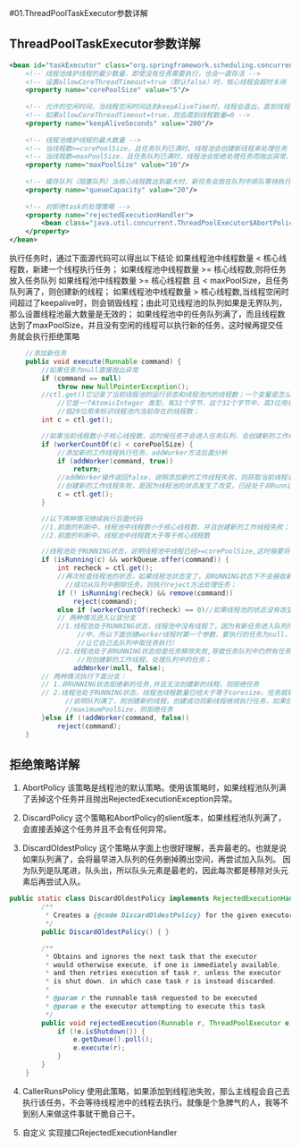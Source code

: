 #01.ThreadPoolTaskExecutor参数详解

## ThreadPoolTaskExecutor参数详解
```xml
<bean id="taskExecutor" class="org.springframework.scheduling.concurrent.ThreadPoolTaskExecutor">
    <!-- 线程池维护线程的最少数量，即使没有任务需要执行，也会一直存活 -->
    <!-- 设置allowCoreThreadTimeout=true（默认false）时，核心线程会超时关闭 -->
    <property name="corePoolSize" value="5"/>
    
    <!-- 允许的空闲时间，当线程空闲时间达到keepAliveTime时，线程会退出，直到线程数量=corePoolSize -->
    <!-- 如果allowCoreThreadTimeout=true，则会直到线程数量=0 -->
	<property name="keepAliveSeconds" value="200"/>
    
    <!-- 线程池维护线程的最大数量 -->
    <!-- 当线程数>=corePoolSize，且任务队列已满时。线程池会创建新线程来处理任务 -->
    <!-- 当线程数=maxPoolSize，且任务队列已满时，线程池会拒绝处理任务而抛出异常，异常见下文 -->
	<property name="maxPoolSize" value="10"/>
	
    <!-- 缓存队列（阻塞队列）当核心线程数达到最大时，新任务会放在队列中排队等待执行 -->
	<property name="queueCapacity" value="20"/>
	
    <!-- 对拒绝task的处理策略 -->
    <property name="rejectedExecutionHandler">
        <bean class="java.util.concurrent.ThreadPoolExecutor$AbortPolicy" />
    </property>
</bean>

```
执行任务时，通过下面源代码可以得出以下结论
如果线程池中线程数量 < 核心线程数，新建一个线程执行任务；
如果线程池中线程数量 >= 核心线程数,则将任务放入任务队列
如果线程池中线程数量 >= 核心线程数 且 < maxPoolSize，且任务队列满了，则创建新的线程；
如果线程池中线程数量 > 核心线程数,当线程空闲时间超过了keepalive时，则会销毁线程；由此可见线程池的队列如果是无界队列，那么设置线程池最大数量是无效的；
如果线程池中的任务队列满了，而且线程数达到了maxPoolSize，并且没有空闲的线程可以执行新的任务，这时候再提交任务就会执行拒绝策略

```java
    //添加新任务
    public void execute(Runnable command) {
        //如果任务为null直接抛出异常
        if (command == null)
            throw new NullPointerException();
        //ctl.get()它记录了当前线程池的运行状态和线程池内的线程数；一个变量是怎么记录两个值的呢？
        	//它是一个AtomicInteger 类型，有32个字节，这个32个字节中，高3位用来标识线程池的运行状态，
        	//低29位用来标识线程池内当前存在的线程数；
        int c = ctl.get();

        //如果当前线程数小于核心线程数，这时候任务不会进入任务队列，会创建新的工作线程直接执行任务；
        if (workerCountOf(c) < corePoolSize) { 
            //添加新的工作线程执行任务，addWorker方法后面分析
            if (addWorker(command, true))
                return;
            //addWorker操作返回false，说明添加新的工作线程失败，则获取当前线程池状态；（线程池数量小于corePoolSize情况下，
            //创建新的工作线程失败，是因为线程池的状态发生了改变，已经处于非Running状态，或shutdown状态且任务队列为空）
            c = ctl.get();
        }

        //以下两种情况继续执行后面代码
        //1.前面的判断中，线程池中线程数小于核心线程数，并且创建新的工作线程失败；
        //2.前面的判断中，线程池中线程数大于等于核心线程数

        //线程池处于RUNNING状态，说明线程池中线程已经>=corePoolSize,这时候要将任务放入队列中，等待执行;
        if (isRunning(c) && workQueue.offer(command)) {
            int recheck = ctl.get();
            //再次检查线程池的状态，如果线程池状态变了，非RUNNING状态下不会接收新的任务，需要将任务移除，
           	  //成功从队列中删除任务，则执行reject方法处理任务；
            if (! isRunning(recheck) && remove(command))
                reject(command);
            else if (workerCountOf(recheck) == 0)//如果线程池的状态没有改变，且池中无线程
            // 两种情况进入以该分支
            //1.线程池处于RUNNING状态，线程池中没有线程了，因为有新任务进入队列所以要创建工作线程（这时候新任务已经在队列
           		 //中，所以下面创建worker线程时第一个参数，要执行的任务为null，只是创建一个新的工作线程并启动它，
            	 //让它自己去队列中取任务执行）
            //2.线程池处于非RUNNING状态但是任务移除失败,导致任务队列中仍然有任务，但是线程池中的线程数为0，
            	 //则创建新的工作线程，处理队列中的任务；
                addWorker(null, false);
        // 两种情况执行下面分支：
        // 1.非RUNNING状态拒绝新的任务,并且无法创建新的线程，则拒绝任务
        // 2.线程池处于RUNNING状态，线程池线程数量已经大于等于coresize，任务就需要放入队列，如果任务入队失败，
        	  //说明队列满了，则创建新的线程，创建成功则新线程继续执行任务，如果创建失败说明线程池中线程数已经超过	
        	  //maximumPoolSize，则拒绝任务
        }else if (!addWorker(command, false))
            reject(command);
    }
```

## 拒绝策略详解
1. AbortPolicy
该策略是线程池的默认策略。使用该策略时，如果线程池队列满了丢掉这个任务并且抛出RejectedExecutionException异常。

2. DiscardPolicy
这个策略和AbortPolicy的slient版本，如果线程池队列满了，会直接丢掉这个任务并且不会有任何异常。

3. DiscardOldestPolicy
这个策略从字面上也很好理解，丢弃最老的。也就是说如果队列满了，会将最早进入队列的任务删掉腾出空间，再尝试加入队列。
因为队列是队尾进，队头出，所以队头元素是最老的，因此每次都是移除对头元素后再尝试入队。
```java
public static class DiscardOldestPolicy implements RejectedExecutionHandler {
        /**
         * Creates a {@code DiscardOldestPolicy} for the given executor.
         */
        public DiscardOldestPolicy() { }

        /**
         * Obtains and ignores the next task that the executor
         * would otherwise execute, if one is immediately available,
         * and then retries execution of task r, unless the executor
         * is shut down, in which case task r is instead discarded.
         *
         * @param r the runnable task requested to be executed
         * @param e the executor attempting to execute this task
         */
        public void rejectedExecution(Runnable r, ThreadPoolExecutor e) {
            if (!e.isShutdown()) {
                e.getQueue().poll();
                e.execute(r);
            }
        }
    }
```

4. CallerRunsPolicy
使用此策略，如果添加到线程池失败，那么主线程会自己去执行该任务，不会等待线程池中的线程去执行。就像是个急脾气的人，我等不到别人来做这件事就干脆自己干。

5. 自定义
实现接口RejectedExecutionHandler
